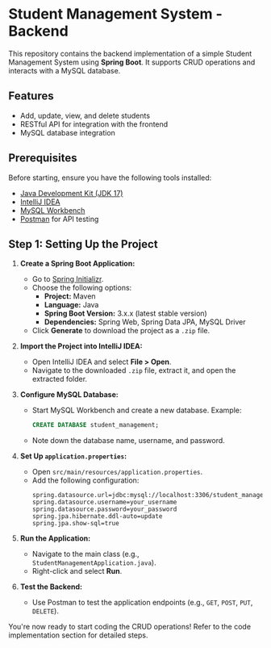 
# Student Management System - Backend

This repository contains the backend implementation of a simple Student Management System using **Spring Boot**. It supports CRUD operations and interacts with a MySQL database.

## Features
- Add, update, view, and delete students
- RESTful API for integration with the frontend
- MySQL database integration

## Prerequisites
Before starting, ensure you have the following tools installed:
- [Java Development Kit (JDK 17)](https://www.oracle.com/java/technologies/javase/jdk17-archive-downloads.html)
- [IntelliJ IDEA](https://www.jetbrains.com/idea/download/)
- [MySQL Workbench](https://dev.mysql.com/downloads/workbench/)
- [Postman](https://www.postman.com/downloads/) for API testing

## Step 1: Setting Up the Project
1. **Create a Spring Boot Application:**
   - Go to [Spring Initializr](https://start.spring.io/).
   - Choose the following options:
     - **Project:** Maven
     - **Language:** Java
     - **Spring Boot Version:** 3.x.x (latest stable version)
     - **Dependencies:** Spring Web, Spring Data JPA, MySQL Driver
   - Click **Generate** to download the project as a `.zip` file.

2. **Import the Project into IntelliJ IDEA:**
   - Open IntelliJ IDEA and select **File > Open**.
   - Navigate to the downloaded `.zip` file, extract it, and open the extracted folder.

3. **Configure MySQL Database:**
   - Start MySQL Workbench and create a new database. Example:
     ```sql
     CREATE DATABASE student_management;
     ```
   - Note down the database name, username, and password.

4. **Set Up `application.properties`:**
   - Open `src/main/resources/application.properties`.
   - Add the following configuration:
     ```properties
     spring.datasource.url=jdbc:mysql://localhost:3306/student_management
     spring.datasource.username=your_username
     spring.datasource.password=your_password
     spring.jpa.hibernate.ddl-auto=update
     spring.jpa.show-sql=true
     ```

5. **Run the Application:**
   - Navigate to the main class (e.g., `StudentManagementApplication.java`).
   - Right-click and select **Run**.

6. **Test the Backend:**
   - Use Postman to test the application endpoints (e.g., `GET`, `POST`, `PUT`, `DELETE`).

You're now ready to start coding the CRUD operations! Refer to the code implementation section for detailed steps.
